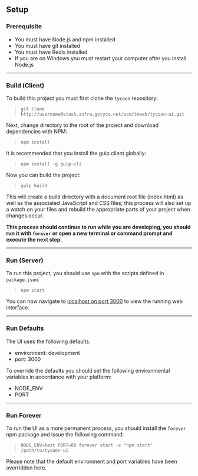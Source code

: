 ## Setup

### Prerequisite

* You must have Node.js and npm installed
* You must have git installed
* You must have Redis installed
* If you are on Windows you must restart your computer after you install Node.js

***

### Build (Client)

To build this project you must first clone the `tycoon` repository:

> `git clone http://username@stash.infra.gotyco.net/scm/tnweb/tycoon-ui.git`

Next, change directory to the root of the project and download dependencies with NPM:

> `npm install`

It is recommended that you install the gulp client globally:

> `npm install -g gulp-cli`

Now you can build the project:

> `gulp build`

This will create a build directory with a document root file (index.html) as well as the associated JavaScript and CSS files; this process will also set up a watch on your files and rebuild the appropriate parts of your project when changes occur.

**This process should continue to run while you are developing, you should run it with `forever` or open a new terminal or command prompt and execute the next step.**

***

### Run (Server)

To run this project, you should use `npm` with the scripts defined in `package.json`:

> `npm start`

You can now navigate to [localhost on port 3000](http://localhost:3000) to view the running web interface.

***

### Run Defaults

The UI uses the following defaults:

* environment: development
* port: 3000

To override the defaults you should set the following environmental variables in accordance with your platform:

* NODE_ENV
* PORT

***

### Run Forever

To run the UI as a more permanent process, you should install the `forever` npm package and issue the following command:

> `NODE_ENV=test PORT=80 forever start -c "npm start" /path/to/tycoon-ui`

Please note that the default environment and port variables have been overridden here.